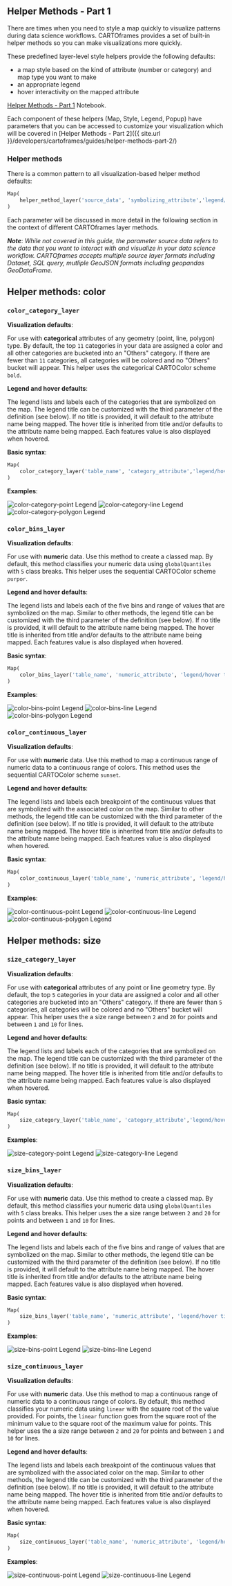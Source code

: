 ## Helper Methods - Part 1

There are times when you need to style a map quickly to visualize patterns during data science workflows. CARTOframes provides a set of built-in helper methods so you can make visualizations more quickly.

These predefined layer-level style helpers provide the following defaults:
- a map style based on the kind of attribute (number or category) and map type you want to make
- an appropriate legend
- hover interactivity on the mapped attribute

[Helper Methods - Part 1](https://github.com/CartoDB/cartoframes/blob/develop/examples/04_helper_methods/01_helper_methods_part_1.ipynb) Notebook.

Each component of these helpers (Map, Style, Legend, Popup) have parameters that you can be accessed to customize your visualization which will be covered in [Helper Methods - Part 2]({{ site.url }}/developers/cartoframes/guides/helper-methods-part-2/)

### Helper methods

There is a common pattern to all visualization-based helper method defaults:

```py
Map(
    helper_method_layer('source_data', 'symbolizing_attribute','legend/hover title')
)
```

Each parameter will be discussed in more detail in the following section in the context of different CARTOframes layer methods.

_**Note**_:
_While not covered in this guide, the parameter source data refers to the data that you want to interact with and visualize in your data science workflow. CARTOframes accepts multiple source layer formats including Dataset, SQL query, mutliple GeoJSON formats including geopandas GeoDataFrame._

## Helper methods: color

### `color_category_layer`

**Visualization defaults**:

For use with **categorical** attributes of any geometry (point, line, polygon) type. By default, the top `11` categories in your data are assigned a color and all other categories are bucketed into an "Others" category. If there are fewer than `11` categories, all categories will be colored and no "Others" bucket will appear. This helper uses the categorical CARTOColor scheme `bold`.

**Legend and hover defaults**:

The legend lists and labels each of the categories that are symbolized on the map. The legend title can be customized with the third parameter of the definition (see below). If no title is provided, it will default to the attribute name being mapped. The hover title is inherited from title and/or defaults to the attribute name being mapped. Each features value is also displayed when hovered.

**Basic syntax**:

```py
Map(
    color_category_layer('table_name', 'category_attribute','legend/hover title')
)
```

**Examples**:

![color-category-point Legend](../../img/guides/helper-methods-1/color-category-point.png)
![color-category-line Legend](../../img/guides/helper-methods-1/color-category-line.png)
![color-category-polygon Legend](../../img/guides/helper-methods-1/color-category-polygon.png)

### `color_bins_layer`

**Visualization defaults**:

For use with **numeric** data. Use this method to create a classed map. By default, this method classifies your numeric data using `globalQuantiles` with `5` class breaks. This helper uses the sequential CARTOColor scheme `purpor`.

**Legend and hover defaults**:

The legend lists and labels each of the five bins and range of values that are symbolized on the map. Similar to other methods, the legend title can be customized with the third parameter of the definition (see below). If no title is provided, it will default to the attribute name being mapped. The hover title is inherited from title and/or defaults to the attribute name being mapped. Each features value is also displayed when hovered.

**Basic syntax**:

```py
Map(
    color_bins_layer('table_name', 'numeric_attribute', 'legend/hover title')
)
```

**Examples**:

![color-bins-point Legend](../../img/guides/helper-methods-1/color-bins-point.png)
![color-bins-line Legend](../../img/guides/helper-methods-1/color-bins-line.png)
![color-bins-polygon Legend](../../img/guides/helper-methods-1/color-bins-polygon.png)

  
### `color_continuous_layer`

**Visualization defaults**:

For use with **numeric** data. Use this method to map a continuous range of numeric data to a continuous range of colors. This method uses the sequential CARTOColor scheme `sunset`.

**Legend and hover defaults**:

The legend lists and labels each breakpoint of the continuous values that are symbolized with the associated color on the map. Similar to other methods, the legend title can be customized with the third parameter of the definition (see below). If no title is provided, it will default to the attribute name being mapped. The hover title is inherited from title and/or defaults to the attribute name being mapped. Each features value is also displayed when hovered.

**Basic syntax**:

```py
Map(
    color_continuous_layer('table_name', 'numeric_attribute', 'legend/hover title')
)
```

**Examples**:

![color-continuous-point Legend](../../img/guides/helper-methods-1/color-continuous-point.png)
![color-continuous-line Legend](../../img/guides/helper-methods-1/color-continuous-line.png)
![color-continuous-polygon Legend](../../img/guides/helper-methods-1/color-continuous-polygon.png)

## Helper methods: size

### `size_category_layer`

**Visualization defaults**:

For use with **categorical** attributes of any point or line geometry type. By default, the top `5` categories in your data are assigned a color and all other categories are bucketed into an "Others" category. If there are fewer than `5` categories, all categories will be colored and no "Others" bucket will appear.
This helper uses the a size range between `2` and `20` for points and between `1` and `10` for lines.

**Legend and hover defaults**:

The legend lists and labels each of the categories that are symbolized on the map. The legend title can be customized with the third parameter of the definition (see below). If no title is provided, it will default to the attribute name being mapped. The hover title is inherited from title and/or defaults to the attribute name being mapped. Each features value is also displayed when hovered.

**Basic syntax**:

```py
Map(
    size_category_layer('table_name', 'category_attribute','legend/hover title')
)
```

**Examples**:

![size-category-point Legend](../../img/guides/helper-methods-1/size-category-point.png)
![size-category-line Legend](../../img/guides/helper-methods-1/size-category-line.png)

### `size_bins_layer`

**Visualization defaults**:

For use with **numeric** data. Use this method to create a classed map. By default, this method classifies your numeric data using `globalQuantiles` with `5` class breaks. This helper uses the a size range between `2` and `20` for points and between `1` and `10` for lines.

**Legend and hover defaults**:

The legend lists and labels each of the five bins and range of values that are symbolized on the map. Similar to other methods, the legend title can be customized with the third parameter of the definition (see below). If no title is provided, it will default to the attribute name being mapped. The hover title is inherited from title and/or defaults to the attribute name being mapped. Each features value is also displayed when hovered.

**Basic syntax**:

```py
Map(
    size_bins_layer('table_name', 'numeric_attribute', 'legend/hover title')
)
```

**Examples**:

![size-bins-point Legend](../../img/guides/helper-methods-1/size-bins-point.png)
![size-bins-line Legend](../../img/guides/helper-methods-1/size-bins-line.png)
  
### `size_continuous_layer`

**Visualization defaults**:

For use with **numeric** data. Use this method to map a continuous range of numeric data to a continuous range of colors. By default, this method classifies your numeric data using `linear` with the square root of the value provided. For points, the `linear` function goes from the square root of the minimum value to the square root of the maximum value for points. This helper uses the a size range between `2` and `20` for points and between `1` and `10` for lines.

**Legend and hover defaults**:

The legend lists and labels each breakpoint of the continuous values that are symbolized with the associated color on the map. Similar to other methods, the legend title can be customized with the third parameter of the definition (see below). If no title is provided, it will default to the attribute name being mapped. The hover title is inherited from title and/or defaults to the attribute name being mapped. Each features value is also displayed when hovered.

**Basic syntax**:

```py
Map(
    size_continuous_layer('table_name', 'numeric_attribute', 'legend/hover title')
)
```

**Examples**:

![size-continuous-point Legend](../../img/guides/helper-methods-1/size-continuous-point.png)
![size-continuous-line Legend](../../img/guides/helper-methods-1/size-continuous-line.png)
